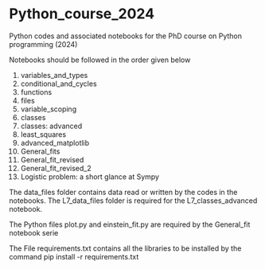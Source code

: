 # Python_course_2024

Python codes and associated notebooks for the PhD course on Python programming (2024)

Notebooks should be followed in the order given below

1)    variables_and_types
2)    conditional_and_cycles
3)    functions
4)    files
5)    variable_scoping
6)    classes
7)    classes: advanced
8)    least_squares
9)    advanced_matplotlib
10)   General_fits
11)   General_fit_revised
12)   General_fit_revised_2
13)   Logistic problem: a short glance at Sympy


The data_files folder contains data read or written by the codes in the notebooks.
The L7_data_files folder is required for the L7_classes_advanced notebook.

The Python files plot.py and einstein_fit.py are required by the General_fit notebook serie

The File requirements.txt contains all the libraries to be installed by the command
pip install -r requirements.txt
